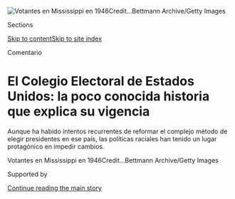 <div id="app">

<div>

<div>

<div>

</div>

<div data-aria-hidden="false">

<div id="site-content" data-role="main">

<div>

<div class="css-1aor85t" style="opacity:0.000000001;z-index:-1;visibility:hidden">

<div class="css-1hqnpie">

<div class="css-epjblv">

<span class="css-17xtcya">[Opinión](/es/section/opinion)</span><span class="css-x15j1o">|</span><span class="css-fwqvlz">El
Colegio Electoral de Estados Unidos: la poco conocida historia que
explica su
vigencia</span>

</div>

<div class="css-k008qs">

<div class="css-1iwv8en">

<span class="css-18z7m18"></span>

<div>

</div>

</div>

<span class="css-1n6z4y">https://nyti.ms/3i3Xp4r</span>

<div class="css-1705lsu">

<div class="css-4xjgmj">

<div class="css-4skfbu" data-role="toolbar" data-aria-label="Social Media Share buttons, Save button, and Comments Panel with current comment count" data-testid="share-tools">

  - 
  - 
  - 
  - 
    
    <div class="css-6n7j50">
    
    </div>

  - 

</div>

</div>

</div>

</div>

</div>

</div>

<div id="NYT_TOP_BANNER_REGION" class="css-11qgg8s">

</div>

<div id="fullBleedHeaderContent">

<div class="css-n4ws9g">

![<span class="css-16f3y1r e13ogyst0" data-aria-hidden="true">Votantes
en Mississippi en
1946</span><span class="css-cnj6d5 e1z0qqy90" itemprop="copyrightHolder"><span class="css-1ly73wi e1tej78p0">Credit...</span><span><span>Bettmann
Archive/Getty
Images</span></span></span>](https://static01.nyt.com/images/2020/08/03/opinion/03Keyssar-ES-1/03keyssarWeb-articleLarge.jpg?quality=75&auto=webp&disable=upscale)

</div>

<div class="css-3z92zw">

<div class="css-6cn7ki">

<div class="NYTAppHideMasthead css-1bcu9v6 e1suatyy0">

<div class="section css-1o1qe8k e1suatyy2">

<div class="css-cu5p7t er09x8g0">

<div class="css-6n7j50">

</div>

<span class="css-1dv1kvn">Sections</span>

[Skip to content](#site-content)[Skip to site
index](#site-index)

</div>

<div class="css-10698na e1huz5gh0">

</div>

</div>

</div>

Comentario

<div class="css-1sojcmr ehdk2mb0">

# El Colegio Electoral de Estados Unidos: la poco conocida historia que explica su vigencia

</div>

Aunque ha habido intentos recurrentes de reformar el complejo método de
elegir presidentes en ese país, las políticas raciales han tenido un
lugar protagónico en impedir cambios.

</div>

</div>

<div class="css-nwzfg5 e1gnum310">

<span class="css-1f9pvn2 opinion">Votantes en Mississippi en
1946</span><span class="css-cnj6d5 e1z0qqy90" itemprop="copyrightHolder"><span class="css-1ly73wi e1tej78p0">Credit...</span><span><span>Bettmann
Archive/Getty Images</span></span></span>

</div>

<div id="sponsor-wrapper" class="css-1hyfx7x">

<div id="sponsor-slug" class="css-19vbshk">

Supported by

</div>

[Continue reading the main
story](#after-sponsor)

<div id="sponsor" class="ad sponsor-wrapper" style="text-align:center;height:100%;display:block">

</div>

<div id="after-sponsor">

</div>

</div>

<div class="css-1wx1auc e1gnum311">

<div class="css-18e8msd">

<div class="css-vp77d3 epjyd6m0">

<div class="css-1baulvz">

Por <span class="css-1baulvz last-byline" itemprop="name">Alexander
Keyssar</span>

<div class="css-8atqhb">

Es profesor de historia y política social en Harvard y autor de [*Why Do
We Still Have the Electoral
College*](https://www.hup.harvard.edu/catalog.php?isbn=9780674660151#:~:text=After%20tracing%20the%20Electoral%20College's,showing%20why%20each%20has%20failed.)*?*

</div>

</div>

</div>

  - 3 de agosto de
    2020

  - 
    
    <div class="css-4xjgmj">
    
    <div class="css-pvvomx" data-role="toolbar" data-aria-label="Social Media Share buttons, Save button, and Comments Panel with current comment count" data-testid="share-tools">
    
      - 
      - 
      - 
      - 
        
        <div class="css-6n7j50">
        
        </div>
    
      - 
    
    </div>
    
    </div>

</div>

<div class="css-tk9fsr">

[Read in
English](https://www.nytimes.com/2020/08/03/opinion/electoral-college-racism-white-supremacy.html "Read in English")

</div>

</div>

</div>

<div class="section meteredContent css-1r7ky0e" name="articleBody" itemprop="articleBody">

<div class="css-1fanzo5 StoryBodyCompanionColumn">

<div class="css-53u6y8">

[Regístrate para recibir nuestro
boletín](https://www.nytimes.com/newsletters/el-times) con lo mejor de
The New York Times.

-----

Como nuestra resucitada conversación nacional sobre la raza ha dejado en
claro, el legado de la esclavitud y la supremacía blanca es extenso y
profundo en la sociedad y la vida política de Estados Unidos. Un legado
de este tipo —tan visible en una temporada de elecciones presidenciales—
ha sido la supervivencia y la preservación del Colegio Electoral, una
institución criticada por más de 200 años. Nuestro complicado método de
elegir presidentes ha sido blanco de intentos recurrentes de reforma
desde principios del siglo XIX, y las políticas raciales y de religión
han tenido un lugar protagónico en su derrota.

Por supuesto, no es ningún secreto que la esclavitud desempeñó un papel
en el diseño original de nuestro sistema de elecciones presidenciales,
aunque los
[historiadores](https://www.nytimes.com/2019/04/04/opinion/the-electoral-college-slavery-myth.html?action=click&module=RelatedLinks&pgtype=Article)
[no están de
acuerdo](https://www.nytimes.com/2019/04/06/opinion/electoral-college-slavery.html)
sobre la centralidad de ese papel. La conocida fórmula que daba
representación a los estados en el Congreso por las tres quintas partes
de sus esclavos se transfirió a la asignación de votos electorales; el
número de votos electorales otorgados a cada estado era (y sigue
siendo) equivalente a la representación de ese estado en la Cámara y el
Senado. Este diseño constitucional dio a los sureños blancos una
influencia desproporcionada en la elección de los presidentes, una
ventaja que podría afectar el resultado de las elecciones.

No es sorprendente que los estados esclavistas se opusieran
enérgicamente a cualquier cambioque disminuyera su ventaja en el
sistema. En 1816, cuando se introdujo por primera vez en el Congreso una
resolución que pedía el voto popular nacional, las protestas de los
senadores del sur la torpedearon. Los estados esclavistas “perderían el
privilegio que la Constitución ahora les permite, de votos sobre tres
quintos de su población que no sean hombres libres”, objetó William
Wyatt Bibb, de Georgia, en el pleno del Senado. “Sería profundamente
perjudicial para ellos”.

Lo que es mucho menos conocido, o reconocido, es que mucho después de la
abolición de la esclavitud, los líderes políticos del sur siguieron
resistiendo cualquier intento de reemplazar el Colegio Electoral con el
voto popular nacional. (Algunas veces apoyaron otras reformas, como la
división proporcional de los votos electorales de cada estado, pero esos
son hilos argumentales diferentes de un cuento multifacético). El
razonamiento detrás de esta oposición fue directo, aunque inquietante.
Después de la
[Reconstrucción](https://ar.usembassy.gov/wp-content/uploads/sites/26/2016/10/Capitulo-7_La_guerra_civil_y_la_reconstruccion.pdf),
los gobiernos blancos “redentores” que llegaron al poder en los estados
del sur se convirtieron en los beneficiarios políticos de lo que
equivalía a una cláusula de “cinco quintos”: los afroamericanos
contaban plenamente para la representación (y, por lo tanto, los votos
electorales), pero volvieron a ser privados de sus derechos a pesar de
las protecciones formales descritas en la decimoquinta enmienda,
ratificada en 1870, que decía que no se podía negar el derecho al voto
“por motivos de raza, color o condición previa de servidumbre”. Los
sureños blancos, en consecuencia, obtuvieron un beneficio aún mayor del
Colegio Electoral que el que tenían antes de la Guerra de Secesión.

</div>

</div>

<div class="css-1fanzo5 StoryBodyCompanionColumn">

<div class="css-53u6y8">

Un voto popular nacional habría eliminado ese beneficio. Como
reconocieron los líderes políticos de la región, la aprobación de una
enmienda constitucional que instituyese un voto nacional popular habría
generado fuertes presiones legales y políticas para otorgar derechos a
los afroestadounidenses. Incluso si se pudieran resistir esas presiones,
un folleto de la campaña de Alabama señaló en 1914 que “con la mitad
negra de nuestra gente sin votar, nuestra voz en las elecciones
nacionales, que ahora se basa en la población total, se apoyaría
únicamente en nuestra población votante y, por lo tanto, se reduciría a
la mitad”. Las consecuencias políticas de un voto nacional popular
simplemente no podían tolerarse.

Hacia la década de 1940, muchos sureños también llegaron a creer que su
peso desproporcionado en las elecciones presidenciales, gracias al
Colegio Electoral, era un bastión fundamental contra las crecientes
presiones del norte para ampliar los derechos civiles y políticos de los
afroestadounidenses. En 1947, el influyente tratado *Whither Solid
South?* de Charles Collins, sobre los derechos y el segregacionismo de
los estados, imploró a los sureños rechazar “cualquier intento de acabar
con el Colegio porque solo este puede permitir que los estados del sur
conserven sus derechos dentro de la Unión”. El libro, que se convirtió
en una lectura obligada entre los Dixiecrats —del segregacionista
Partido Demócrata de los Derechos de los Estados— que huyeron del
Partido Demócrata en 1948, fue muy elogiado y distribuido de forma
gratuita por (entre otros) el segregacionista de Mississippi James
Eastland, quien sirvió en el Senado de 1943 a 1978.

Impulsados por tales convicciones, los regímenes de supremacía blanca
del sur se mantuvieron como un obstáculo en el camino hacia un voto
popular nacional desde las últimas décadas del siglo XIX hasta la década
de 1960, cuando la Ley de Derechos Electorales y otras medidas obligaron
a la región a otorgar derechos a los afroestadounidenses. Hubo, por
supuesto, resistencia a la idea de un voto nacional en otras partes del
país, pero fue la bien conocida actitud inflexible del sur —y el hecho
de que solo los estados del sur podrían estar cerca de bloquear una
enmienda constitucional en el Congreso— lo que marginó a la idea en el
debate público durante décadas. Numerosos líderes políticos que
personalmente favorecieron el voto popular nacional, como el senador
republicano Henry Cabot Lodge, Jr. de Massachusetts en la década de
1940, concluyeron que tal reforma no tenía posibilidades realistas de
éxito, y cambiaron su defensa a medidas menos radicales.

La política de raza y región también tuvo un lugar destacado en la
derrota punzante de una enmienda al voto popular nacional en el Senado
en 1970, lo más cerca que Estados Unidos ha estado de transformar su
sistema de elecciones presidenciales desde 1821. El apoyo popular y de
élite a la idea había proliferado en la década de 1960, lo que llevó a
que en 1969 la Cámara de Representantes votase abrumadoramente a favor
de una enmienda constitucional que habría abolido el Colegio Electoral.
La propuesta se empantanó en el Senado durante un año en que las
tensiones regionales eran altas: dos candidatos del sur a la Corte
Suprema fueron rechazados por el Senado, y la Ley de Derechos
Electorales se renovó por encima de la fuerte oposición de los senadores
del sur. Mientras tanto, la enmienda del voto popular nacional se
estancó en el Comité Judicial, que fue presidido nada menos que por el
senador Eastland.

Cuando la resolución de la enmienda finalmente llegó al pleno del Senado
en septiembre de 1970, gracias a los prodigiosos esfuerzos de un senador
de Indiana, Birch Bayh, fue recibida por las maniobras obstruccionistas
de los segregacionistas Sam Ervin y Strom Thurmond (con la ayuda del
republicano de Nebraska Roman Hruska). Aunque las cosas cambiaban en el
sur, sus líderes políticos seguían inmersos en los valores y las
perspectivas que habían fundamentado su hostilidad al movimiento de los
derechos civiles y a la Ley de Derechos Electorales. “El Colegio
Electoral”, escribió el senador James Allen de Alabama en 1969, “es una
de las pocas salvaguardias políticas que quedan en el sur. Vamos a
conservarlo”.

</div>

</div>

<div class="css-1fanzo5 StoryBodyCompanionColumn">

<div class="css-53u6y8">

Las maniobras obstruccionistas tuvieron éxito: los intentos de invocar
la clausura —para terminar el debate y votar sobre la enmienda en sí
misma— quedaron unos pocos votos por debajo de la mayoría de dos tercios
que entonces se necesitaban para acabar con la obstrucción. Las
alineaciones regionales en los votos cruciales (hubo dos) fueron
claramente visibles. Más del 75 por ciento de los senadores del sur
votaron en contra de la clausura; una proporción similar de senadores
que no pertenecían al sur votaron a favor.

De ese modo, los líderes políticos del sur —formados por la segregación
y las creencias de la supremacía blanca— mantuvieron la idea de un voto
popular nacional fuera de discusión durante muchas décadas y
desempeñaron un papel crucial en el bloqueo de su paso por el Congreso
en una coyuntura histórica cuando el cambio realmente parecía posible.
Sin duda, una reforma electoral es casi siempre un proceso complejo y
difícil, con diversos actores que compiten por defender sus ideas e
intereses. Pero si la política de la raza hubiera sido menos destacada,
tanto en el siglo XIX como en el siglo XX, el Colegio Electoral
probablemente habría sido relegado hace mucho tiempo al estado de
curiosidad histórica. Es posible que deseemos tener en cuenta ese hecho
aleccionador de cara a una elección cuyo resultado es cuestionable solo
por la forma peculiar en el que elegimos a nuestros presidentes.

Alexander Keyssar
([@AlexKeyssar](https://twitter.com/alexkeyssar?lang=en)), profesor de
historia y política social en Harvard, es el autor de [*Why Do We Still
Have the Electoral
College?*](https://www.hup.harvard.edu/catalog.php?isbn=9780674660151#:~:text=After%20tracing%20the%20Electoral%20College's,showing%20why%20each%20has%20failed.)
y [*The Right to Vote: The Contested History of Democracy in the United
States*](https://www.basicbooks.com/titles/alexander-keyssar/the-right-to-vote/9780465005024/).

</div>

</div>

</div>

<div>

</div>

<div>

</div>

<div>

</div>

<div>

<div id="bottom-wrapper" class="css-1ede5it">

<div id="bottom-slug" class="css-l9onyx">

Advertisement

</div>

[Continue reading the main
story](#after-bottom)

<div id="bottom" class="ad bottom-wrapper" style="text-align:center;height:100%;display:block;min-height:90px">

</div>

<div id="after-bottom">

</div>

</div>

</div>

</div>

</div>

## Site Index

<div>

</div>

## Site Information Navigation

  - [© <span>2020</span> <span>The New York Times
    Company</span>](https://help.nytimes.com/hc/en-us/articles/115014792127-Copyright-notice)

<!-- end list -->

  - [NYTCo](https://www.nytco.com/)
  - [Contact
    Us](https://help.nytimes.com/hc/en-us/articles/115015385887-Contact-Us)
  - [Work with us](https://www.nytco.com/careers/)
  - [Advertise](https://nytmediakit.com/)
  - [T Brand Studio](http://www.tbrandstudio.com/)
  - [Your Ad
    Choices](https://www.nytimes.com/privacy/cookie-policy#how-do-i-manage-trackers)
  - [Privacy](https://www.nytimes.com/privacy)
  - [Terms of
    Service](https://help.nytimes.com/hc/en-us/articles/115014893428-Terms-of-service)
  - [Terms of
    Sale](https://help.nytimes.com/hc/en-us/articles/115014893968-Terms-of-sale)
  - [Site
    Map](https://spiderbites.nytimes.com)
  - [Help](https://help.nytimes.com/hc/en-us)
  - [Subscriptions](https://www.nytimes.com/subscription?campaignId=37WXW)

</div>

</div>

</div>

</div>
